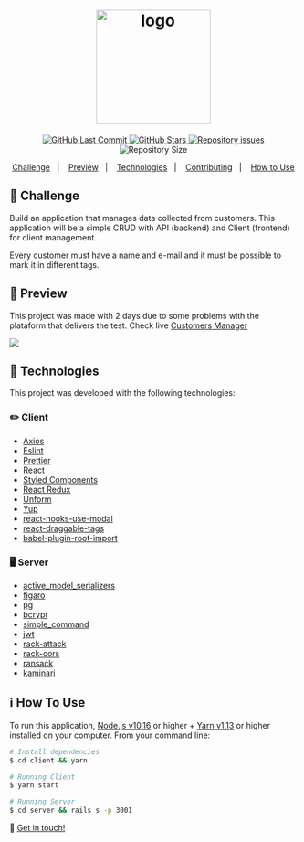 <h1 align="center">
  <img alt="logo" src="https://i.imgur.com/4Uou8tK.png" width="200"/>
  <br>
</h1>

<p align="center">
  <a href="https://github.com/Davigl/basic-customers-manager/commits/master">
    <img alt="GitHub Last Commit" src="https://img.shields.io/github/last-commit/Davigl/basic-customers-manager?style=flat-square&color=ff69b4">
  </a>
  
  <a href="https://github.com/Davigl/basic-customers-manager/stargazers">
    <img alt="GitHub Stars" src="https://img.shields.io/github/stars/Davigl/basic-customers-manager.svg">
  </a>

  <a href="https://github.com/Davigl/basic-customers-manager/issues">
    <img alt="Repository issues" src="https://img.shields.io/github/issues/Davigl/basic-customers-manager?style=flat-square&color=yellow">
  </a>

  <img alt="Repository Size" src="https://img.shields.io/github/repo-size/Davigl/basic-customers-manager?style=flat-square&color=blueviolet">
</p>

<p align="center">
  <a href="#thinking-about">Challenge</a>&nbsp;&nbsp;&nbsp;|&nbsp;&nbsp;&nbsp;
  <a href="#user-content--preview">Preview</a>&nbsp;&nbsp;&nbsp;|&nbsp;&nbsp;&nbsp;
  <a href="#rocket-technologies">Technologies</a>&nbsp;&nbsp;&nbsp;|&nbsp;&nbsp;&nbsp;
  <a href="#user-content--contributing">Contributing</a>&nbsp;&nbsp;&nbsp;|&nbsp;&nbsp;&nbsp;
  <a href="#information-source-how-to-use">How to Use</a>
</p>

## :thinking: Challenge

<div>

Build an application that manages data collected from customers. This application will be a simple CRUD with API (backend) and Client (frontend) for client management.

Every customer must have a name and e-mail and it must be possible to mark it in different tags.

</div>

## 👀 Preview

This project was made with 2 days due to some problems with the plataform that delivers the test. Check live [Customers Manager](http://customers-manager.surge.sh/#/)

![](https://i.imgur.com/eM8DbqA.gif)

## :rocket: Technologies

This project was developed with the following technologies:

### ✏️ Client

- [Axios](https://github.com/axios/axios)
- [Eslint](https://eslint.org/)
- [Prettier](https://prettier.io/)
- [React](https://reactjs.org/)
- [Styled Components](https://styled-components.com/)
- [React Redux](https://react-redux.js.org/)
- [Unform](https://unform.dev/)
- [Yup](https://github.com/jquense/yup)
- [react-hooks-use-modal](https://github.com/shibe97/react-hooks-use-modal)
- [react-draggable-tags](https://ygyooo.github.io/react-draggable-tags/)
- [babel-plugin-root-import](https://github.com/entwicklerstube/babel-plugin-root-import)

### 🖥️ Server

- [active_model_serializers](https://github.com/rails-api/active_model_serializers)
- [figaro](https://github.com/laserlemon/figaro)
- [pg](https://github.com/ged/ruby-pg)
- [bcrypt](https://github.com/codahale/bcrypt-ruby)
- [simple_command](https://github.com/nebulab/simple_command)
- [jwt](https://github.com/jwt/ruby-jwt)
- [rack-attack](https://github.com/kickstarter/rack-attack)
- [rack-cors](https://github.com/cyu/rack-cors)
- [ransack](https://github.com/activerecord-hackery/ransack)
- [kaminari](https://github.com/kaminari/kaminari)

## :information_source: How To Use

To run this application, [Node.js v10.16](https://nodejs.org/) or higher + [Yarn v1.13](https://yarnpkg.com/) or higher installed on your computer. From your command line:

```bash
# Install dependencies
$ cd client && yarn

# Running Client
$ yarn start

# Running Server
$ cd server && rails s -p 3001
```

:wave: [Get in touch!](https://www.linkedin.com/in/davi-guimaraes/)
